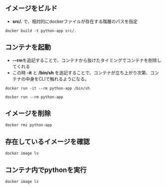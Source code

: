 ## イメージをビルド
- **src/.** で、相対的にdockerファイルが存在する階層のパスを指定

`docker build -t python-app src/.`

## コンテナを起動
- **--rm**を追記することで、コンテナから抜けたタイミングでコンテナを削除してくれる
- この時 **-it** と **/bin/sh** を追記することで、コンテナが立ち上がり次第、コンテナの中身をCLIで触れるようになる。

`docker run -it --rm python-app /bin/sh`

`docker run --rm python-app`

## イメージを削除
`docker rmi python-app`

## 存在しているイメージを確認
`docker image ls`

## コンテナ内でpythonを実行
`docker image ls`
